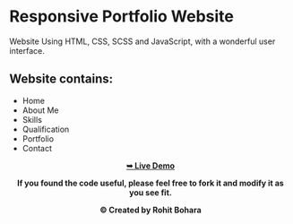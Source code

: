 # Responsive Portfolio Website 

Website Using HTML, CSS, SCSS and JavaScript, with a wonderful user interface.

## Website contains: 

- Home
- About Me
- Skills
- Qualification
- Portfolio
- Contact

<div align="center">
<a href="https://rohit-bohaara.github.io/Rohit-Website/"><strong>➥ Live Demo</strong></a>

<p align="center"><b>If you found the code useful, please feel free to fork it and modify it as you see fit.</p? <br>
</div>



<p align="center"><b>© Created by Rohit Bohara</b></p?
